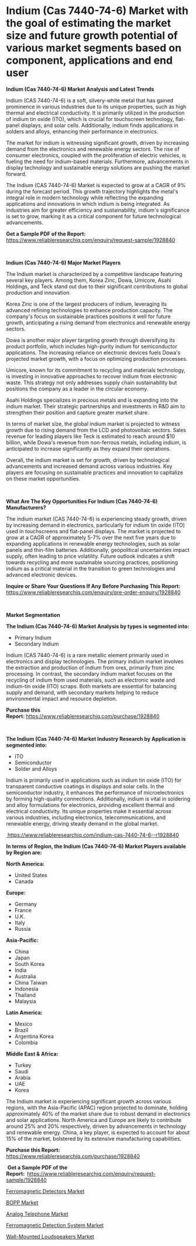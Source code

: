 <p><h1>Indium (Cas 7440-74-6) Market with the goal of estimating the market size and future growth potential of various market segments based on component, applications and end user</h1></p><p><strong>Indium (Cas 7440-74-6) Market Analysis and Latest Trends</strong></p>
<p><p>Indium (CAS 7440-74-6) is a soft, silvery-white metal that has gained prominence in various industries due to its unique properties, such as high thermal and electrical conductivity. It is primarily utilized in the production of indium tin oxide (ITO), which is crucial for touchscreen technology, flat-panel displays, and solar cells. Additionally, indium finds applications in solders and alloys, enhancing their performance in electronics.</p><p>The market for indium is witnessing significant growth, driven by increasing demand from the electronics and renewable energy sectors. The rise of consumer electronics, coupled with the proliferation of electric vehicles, is fueling the need for indium-based materials. Furthermore, advancements in display technology and sustainable energy solutions are pushing the market forward.</p><p>The Indium (CAS 7440-74-6) Market is expected to grow at a CAGR of 9% during the forecast period. This growth trajectory highlights the metal's integral role in modern technology while reflecting the expanding applications and innovations in which indium is being integrated. As industries aim for greater efficiency and sustainability, indium's significance is set to grow, marking it as a critical component for future technological advancements.</p></p>
<p><strong>Get a Sample PDF of the Report:&nbsp;</strong> <a href="https://www.reliableresearchiq.com/enquiry/request-sample/1928840?utm_campaign=123&utm_medium=2&utm_source=Github&utm_content=ia&utm_term=29032025&utm_id=indium-cas-7440-74-6">https://www.reliableresearchiq.com/enquiry/request-sample/1928840</a></p>
<p>&nbsp;</p>
<p><strong>Indium (Cas 7440-74-6) Major Market Players</strong></p>
<p><p>The Indium market is characterized by a competitive landscape featuring several key players. Among them, Korea Zinc, Dowa, Umicore, Asahi Holdings, and Teck stand out due to their significant contributions to global production and innovation. </p><p>Korea Zinc is one of the largest producers of indium, leveraging its advanced refining technologies to enhance production capacity. The company's focus on sustainable practices positions it well for future growth, anticipating a rising demand from electronics and renewable energy sectors.</p><p>Dowa is another major player targeting growth through diversifying its product portfolio, which includes high-purity indium for semiconductor applications. The increasing reliance on electronic devices fuels Dowa's projected market growth, with a focus on optimizing production processes.</p><p>Umicore, known for its commitment to recycling and materials technology, is investing in innovative approaches to recover indium from electronic waste. This strategy not only addresses supply chain sustainability but positions the company as a leader in the circular economy.</p><p>Asahi Holdings specializes in precious metals and is expanding into the indium market. Their strategic partnerships and investments in R&D aim to strengthen their position and capture greater market share.</p><p>In terms of market size, the global indium market is projected to witness growth due to rising demand from the LCD and photovoltaic sectors. Sales revenue for leading players like Teck is estimated to reach around $10 billion, while Dowa's revenue from non-ferrous metals, including indium, is anticipated to increase significantly as they expand their operations.</p><p>Overall, the indium market is set for growth, driven by technological advancements and increased demand across various industries. Key players are focusing on sustainable practices and innovation to capitalize on these market opportunities.</p></p>
<p>&nbsp;</p>
<p><strong>What Are The Key Opportunities For Indium (Cas 7440-74-6) Manufacturers?</strong></p>
<p><p>The indium market (CAS 7440-74-6) is experiencing steady growth, driven by increasing demand in electronics, particularly for indium tin oxide (ITO) used in touchscreens and flat-panel displays. The market is projected to grow at a CAGR of approximately 5-7% over the next five years due to expanding applications in renewable energy technologies, such as solar panels and thin-film batteries. Additionally, geopolitical uncertainties impact supply, often leading to price volatility. Future outlook indicates a shift towards recycling and more sustainable sourcing practices, positioning indium as a critical material in the transition to green technologies and advanced electronic devices.</p></p>
<p><strong>Inquire or Share Your Questions If Any Before Purchasing This Report:</strong> <a href="https://www.reliableresearchiq.com/enquiry/pre-order-enquiry/1928840?utm_campaign=123&utm_medium=2&utm_source=Github&utm_content=ia&utm_term=29032025&utm_id=indium-cas-7440-74-6">https://www.reliableresearchiq.com/enquiry/pre-order-enquiry/1928840</a></p>
<p>&nbsp;</p>
<p><strong>Market Segmentation</strong></p>
<p><strong>The Indium (Cas 7440-74-6) Market Analysis by types is segmented into:</strong></p>
<p><ul><li>Primary Indium</li><li>Secondary Indium</li></ul></p>
<p><p>Indium (CAS 7440-74-6) is a rare metallic element primarily used in electronics and display technologies. The primary indium market involves the extraction and production of indium from ores, primarily from zinc processing. In contrast, the secondary indium market focuses on the recycling of indium from used materials, such as electronic waste and indium-tin oxide (ITO) scraps. Both markets are essential for balancing supply and demand, with secondary markets helping to reduce environmental impact and resource depletion.</p></p>
<p><strong>Purchase this Report:&nbsp;</strong><a href="https://www.reliableresearchiq.com/purchase/1928840?utm_campaign=123&utm_medium=2&utm_source=Github&utm_content=ia&utm_term=29032025&utm_id=indium-cas-7440-74-6">https://www.reliableresearchiq.com/purchase/1928840</a></p>
<p>&nbsp;</p>
<p><strong>The Indium (Cas 7440-74-6) Market Industry Research by Application is segmented into:</strong></p>
<p><ul><li>ITO</li><li>Semiconductor</li><li>Solder and Alloys</li></ul></p>
<p><p>Indium is primarily used in applications such as indium tin oxide (ITO) for transparent conductive coatings in displays and solar cells. In the semiconductor industry, it enhances the performance of microelectronics by forming high-quality connections. Additionally, indium is vital in soldering and alloy formulations for electronics, providing excellent thermal and electrical conductivity. Its unique properties make it essential across various industries, including electronics, telecommunications, and renewable energy, driving steady demand in the global market.</p></p>
<p><a href="https://www.reliableresearchiq.com/indium-cas-7440-74-6--r1928840?utm_campaign=123&utm_medium=2&utm_source=Github&utm_content=ia&utm_term=29032025&utm_id=indium-cas-7440-74-6">&nbsp;https://www.reliableresearchiq.com/indium-cas-7440-74-6--r1928840</a></p>
<p><strong>In terms of Region, the Indium (Cas 7440-74-6) Market Players available by Region are:</strong></p>
<p>
    <p> <strong> North America: </strong>
        <ul>
            <li>United States</li>
            <li>Canada</li>
        </ul>
        </p> 
    <p> <strong> Europe: </strong>
        <ul>
            <li>Germany</li>
            <li>France</li>
            <li>U.K.</li>
            <li>Italy</li>
            <li>Russia</li>
        </ul>
        </p> 
    <p> <strong> Asia-Pacific: </strong>
        <ul>
            <li>China</li>
            <li>Japan</li>
            <li>South Korea</li>
            <li>India</li>
            <li>Australia</li>
            <li>China Taiwan</li>
            <li>Indonesia</li>
            <li>Thailand</li>
            <li>Malaysia</li>
        </ul>
        </p> 
    <p> <strong> Latin America: </strong>
        <ul>
            <li>Mexico</li>
            <li>Brazil</li>
            <li>Argentina Korea</li>
            <li>Colombia</li>
        </ul>
        </p> 
    <p> <strong> Middle East & Africa: </strong>
        <ul>
            <li>Turkey</li>
            <li>Saudi</li>
            <li>Arabia</li>
            <li>UAE</li>
            <li>Korea</li>
        </ul>
    </p>
    </p>
<p><p>The Indium market is experiencing significant growth across various regions, with the Asia-Pacific (APAC) region projected to dominate, holding approximately 40% of the market share due to robust demand in electronics and solar applications. North America and Europe are likely to contribute around 25% and 20% respectively, driven by advancements in technology and renewable energy. China, a key player, is expected to account for about 15% of the market, bolstered by its extensive manufacturing capabilities.</p></p>
<p><strong>Purchase this Report: </strong><a href="https://www.reliableresearchiq.com/purchase/1928840?utm_campaign=123&utm_medium=2&utm_source=Github&utm_content=ia&utm_term=29032025&utm_id=indium-cas-7440-74-6">https://www.reliableresearchiq.com/purchase/1928840</a></p>
<p>&nbsp;<strong>Get a Sample PDF of the Report:&nbsp;&nbsp;</strong><a href="https://www.reliableresearchiq.com/enquiry/request-sample/1928840?utm_campaign=123&utm_medium=2&utm_source=Github&utm_content=ia&utm_term=29032025&utm_id=indium-cas-7440-74-6">https://www.reliableresearchiq.com/enquiry/request-sample/1928840</a></p>
<p><strong></strong></p>
<p><p><a href="https://github.com/gummaarmel83/Market-Research-Report-List-1/blob/main/ferromagnetic-detectors-market.md?utm_campaign=123&utm_medium=2&utm_source=Github&utm_content=ia&utm_term=29032025&utm_id=indium-cas-7440-74-6">Ferromagnetic Detectors Market</a></p><p><a href="https://github.com/uldularido/Market-Research-Report-List-1/blob/main/bopp-market.md?utm_campaign=123&utm_medium=2&utm_source=Github&utm_content=ia&utm_term=29032025&utm_id=indium-cas-7440-74-6">BOPP Market</a></p><p><a href="https://github.com/decockogbaro25/Market-Research-Report-List-1/blob/main/analog-telephone-market.md?utm_campaign=123&utm_medium=2&utm_source=Github&utm_content=ia&utm_term=29032025&utm_id=indium-cas-7440-74-6">Analog Telephone Market</a></p><p><a href="https://github.com/widlerumland/Market-Research-Report-List-1/blob/main/ferromagnetic-detection-system-market.md?utm_campaign=123&utm_medium=2&utm_source=Github&utm_content=ia&utm_term=29032025&utm_id=indium-cas-7440-74-6">Ferromagnetic Detection System Market</a></p><p><a href="https://github.com/panciujoslin3/Market-Research-Report-List-1/blob/main/wall-mounted-loudspeakers-market.md?utm_campaign=123&utm_medium=2&utm_source=Github&utm_content=ia&utm_term=29032025&utm_id=indium-cas-7440-74-6">Wall-Mounted Loudspeakers Market</a></p></p>
